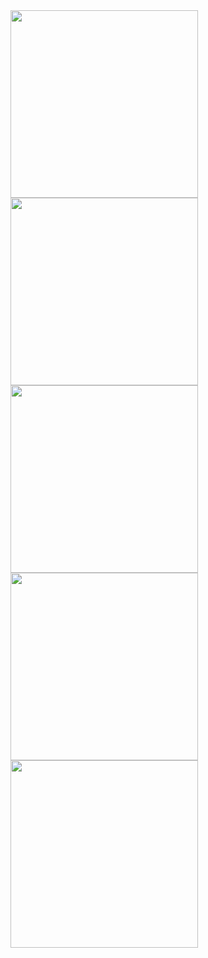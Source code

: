 <img src="https://github.com/emzm17/splitpay-android/assets/79453374/a8b00647-36a1-4f1b-b71c-11808e83a61c" width="300">
<img src="https://github.com/emzm17/splitpay-android/assets/79453374/dc1464e9-d15f-49ae-81ec-446b920e996f" width="300">
<img src="https://github.com/emzm17/splitpay-android/assets/79453374/cb303d07-cd40-49a3-83ee-756f4639154a" width="300">
<img src="https://github.com/emzm17/splitpay-android/assets/79453374/b754dce1-902e-427b-99fb-ed5b58506b03" width="300">
<img src="https://github.com/emzm17/splitpay-android/assets/79453374/6c6fd26e-eb5e-40e5-9403-42183bf9b66e" width="300">
